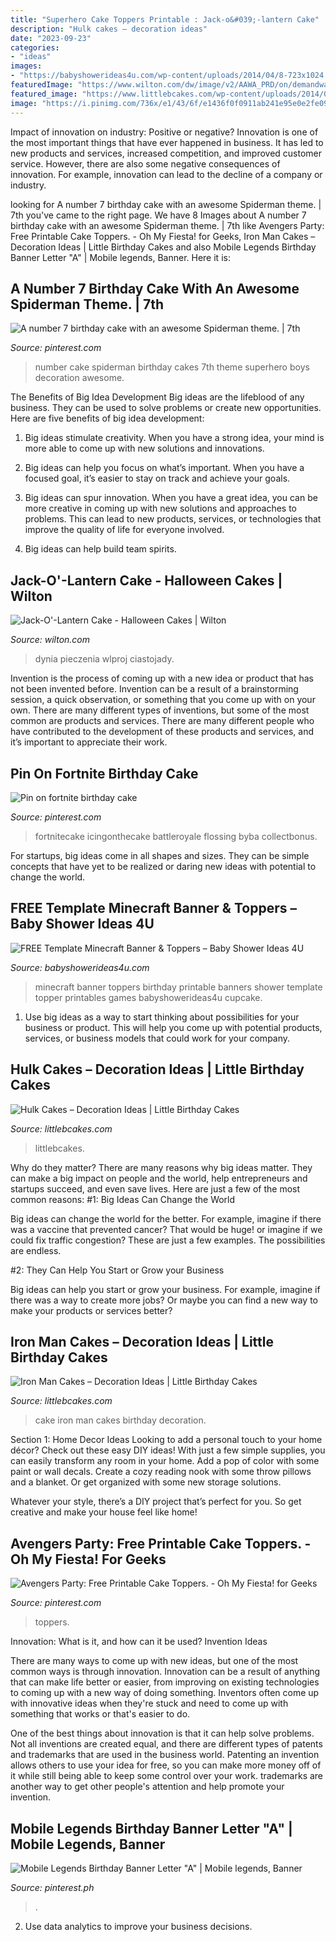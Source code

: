 ```yaml
---
title: "Superhero Cake Toppers Printable : Jack-o&#039;-lantern Cake"
description: "Hulk cakes – decoration ideas"
date: "2023-09-23"
categories:
- "ideas"
images:
- "https://babyshowerideas4u.com/wp-content/uploads/2014/04/8-723x1024.png"
featuredImage: "https://www.wilton.com/dw/image/v2/AAWA_PRD/on/demandware.static/-/Sites-wilton-project-master/default/dw70c1472b/images/project/WLPROJ-9294/PuCaCaFe_46518.jpg?sw=1440&amp;sh=750&amp;sm=fit"
featured_image: "https://www.littlebcakes.com/wp-content/uploads/2014/01/Incredible-Hulk-Cake-Pan.jpg"
image: "https://i.pinimg.com/736x/e1/43/6f/e1436f0f0911ab241e95e0e2fe09caa6.jpg"
---
```



Impact of innovation on industry: Positive or negative?
Innovation is one of the most important things that have ever happened in business. It has led to new products and services, increased competition, and improved customer service. However, there are also some negative consequences of innovation. For example, innovation can lead to the decline of a company or industry.

	

		
looking for A number 7 birthday cake with an awesome Spiderman theme. | 7th you've came to the right page. We have 8 Images about A number 7 birthday cake with an awesome Spiderman theme. | 7th like Avengers Party: Free Printable Cake Toppers. - Oh My Fiesta! for Geeks, Iron Man Cakes – Decoration Ideas | Little Birthday Cakes and also Mobile Legends Birthday Banner Letter &quot;A&quot; | Mobile legends, Banner. Here it is:
		
    
## A Number 7 Birthday Cake With An Awesome Spiderman Theme. | 7th

<img loading=lazy src="https://i.pinimg.com/736x/30/d2/a1/30d2a1986230a2fcd330b52096af4464--cupcake-decoration-number-.jpg" onerror="this.onerror=null;this.src='https://tse2.mm.bing.net/th?id=OIP.XuKmzDfbluuJeaCPdbKQRgHaJ3&amp;pid=15.1';" alt="A number 7 birthday cake with an awesome Spiderman theme. | 7th">

_Source: pinterest.com_

>number cake spiderman birthday cakes 7th theme superhero boys decoration awesome. 

	

The Benefits of Big Idea Development
Big ideas are the lifeblood of any business. They can be used to solve problems or create new opportunities. Here are five benefits of big idea development:
1. Big ideas stimulate creativity. When you have a strong idea, your mind is more able to come up with new solutions and innovations.

2. Big ideas can help you focus on what’s important. When you have a focused goal, it’s easier to stay on track and achieve your goals.

3. Big ideas can spur innovation. When you have a great idea, you can be more creative in coming up with new solutions and approaches to problems. This can lead to new products, services, or technologies that improve the quality of life for everyone involved.

4. Big ideas can help build team spirits.

    
## Jack-O&#039;-Lantern Cake - Halloween Cakes | Wilton

<img loading=lazy src="https://www.wilton.com/dw/image/v2/AAWA_PRD/on/demandware.static/-/Sites-wilton-project-master/default/dw70c1472b/images/project/WLPROJ-9294/PuCaCaFe_46518.jpg?sw=1440&amp;sh=750&amp;sm=fit" onerror="this.onerror=null;this.src='https://tse4.mm.bing.net/th?id=OIP.RI6a94fZSj9fs-b9nLyl_AHaHa&amp;pid=15.1';" alt="Jack-O&#039;-Lantern Cake - Halloween Cakes | Wilton">

_Source: wilton.com_

>dynia pieczenia wlproj ciastojady. 

	

Invention is the process of coming up with a new idea or product that has not been invented before. Invention can be a result of a brainstorming session, a quick observation, or something that you come up with on your own. There are many different types of inventions, but some of the most common are products and services. There are many different people who have contributed to the development of these products and services, and it’s important to appreciate their work.

    
## Pin On Fortnite Birthday Cake

<img loading=lazy src="https://i.pinimg.com/736x/44/bf/c3/44bfc3bd17022a81d6ca345dcc8b08ae.jpg" onerror="this.onerror=null;this.src='https://tse4.mm.bing.net/th?id=OIP.kxdtoKQDR3okFxpBnak0LAHaHa&amp;pid=15.1';" alt="Pin on fortnite birthday cake">

_Source: pinterest.com_

>fortnitecake icingonthecake battleroyale flossing byba collectbonus. 

	

For startups, big ideas come in all shapes and sizes. They can be simple concepts that have yet to be realized or daring new ideas with potential to change the world.

    
## FREE Template Minecraft Banner &amp; Toppers – Baby Shower Ideas 4U

<img loading=lazy src="https://babyshowerideas4u.com/wp-content/uploads/2014/04/8-723x1024.png" onerror="this.onerror=null;this.src='https://tse1.mm.bing.net/th?id=OIP.8ohlqQLDt6WE0FX9ZvbPLQHaKf&amp;pid=15.1';" alt="FREE Template Minecraft Banner &amp; Toppers – Baby Shower Ideas 4U">

_Source: babyshowerideas4u.com_

>minecraft banner toppers birthday printable banners shower template topper printables games babyshowerideas4u cupcake. 

	

1. Use big ideas as a way to start thinking about possibilities for your business or product. This will help you come up with potential products, services, or business models that could work for your company. 

    
## Hulk Cakes – Decoration Ideas | Little Birthday Cakes

<img loading=lazy src="https://www.littlebcakes.com/wp-content/uploads/2014/01/Incredible-Hulk-Cake-Pan.jpg" onerror="this.onerror=null;this.src='https://tse2.mm.bing.net/th?id=OIP.GWvASarsAEoiCNu2ogTw8gHaLN&amp;pid=15.1';" alt="Hulk Cakes – Decoration Ideas | Little Birthday Cakes">

_Source: littlebcakes.com_

>littlebcakes. 

	

Why do they matter?
There are many reasons why big ideas matter. They can make a big impact on people and the world, help entrepreneurs and startups succeed, and even save lives. Here are just a few of the most common reasons:
#1: Big Ideas Can Change the World

Big ideas can change the world for the better. For example, imagine if there was a vaccine that prevented cancer? That would be huge! or imagine if we could fix traffic congestion? These are just a few examples. The possibilities are endless.

#2: They Can Help You Start or Grow your Business

Big ideas can help you start or grow your business. For example, imagine if there was a way to create more jobs? Or maybe you can find a new way to make your products or services better?

    
## Iron Man Cakes – Decoration Ideas | Little Birthday Cakes

<img loading=lazy src="http://www.littlebcakes.com/wp-content/uploads/2014/01/Iron-Man-Cake-Ideas.jpg" onerror="this.onerror=null;this.src='https://tse2.mm.bing.net/th?id=OIP._CtdlnvCvYU7K9LmkrNM3QHaJ4&amp;pid=15.1';" alt="Iron Man Cakes – Decoration Ideas | Little Birthday Cakes">

_Source: littlebcakes.com_

>cake iron man cakes birthday decoration. 

	

Section 1: Home Decor Ideas
Looking to add a personal touch to your home décor? Check out these easy DIY ideas!
With just a few simple supplies, you can easily transform any room in your home. Add a pop of color with some paint or wall decals. Create a cozy reading nook with some throw pillows and a blanket. Or get organized with some new storage solutions.

Whatever your style, there’s a DIY project that’s perfect for you. So get creative and make your house feel like home!

    
## Avengers Party: Free Printable Cake Toppers. - Oh My Fiesta! For Geeks

<img loading=lazy src="https://i.pinimg.com/736x/6e/bb/83/6ebb83880a8cbab38a76f249f0a237c3.jpg" onerror="this.onerror=null;this.src='https://tse3.mm.bing.net/th?id=OIP.WYDo1Tvi5vQMrtdmax482wHaKF&amp;pid=15.1';" alt="Avengers Party: Free Printable Cake Toppers. - Oh My Fiesta! for Geeks">

_Source: pinterest.com_

>toppers. 

	

Innovation: What is it, and how can it be used?
Invention Ideas

There are many ways to come up with new ideas, but one of the most common ways is through innovation. Innovation can be a result of anything that can make life better or easier, from improving on existing technologies to coming up with a new way of doing something. Inventors often come up with innovative ideas when they're stuck and need to come up with something that works or that's easier to do.

One of the best things about innovation is that it can help solve problems. Not all inventions are created equal, and there are different types of patents and trademarks that are used in the business world. Patenting an invention allows others to use your idea for free, so you can make more money off of it while still being able to keep some control over your work. trademarks are another way to get other people's attention and help promote your invention.

    
## Mobile Legends Birthday Banner Letter &quot;A&quot; | Mobile Legends, Banner

<img loading=lazy src="https://i.pinimg.com/736x/e1/43/6f/e1436f0f0911ab241e95e0e2fe09caa6.jpg" onerror="this.onerror=null;this.src='https://tse1.mm.bing.net/th?id=OIP.cBBGIeLfBqUnvd4mfXLs9gAAAA&amp;pid=15.1';" alt="Mobile Legends Birthday Banner Letter &quot;A&quot; | Mobile legends, Banner">

_Source: pinterest.ph_

>. 

	

2. Use data analytics to improve your business decisions.


